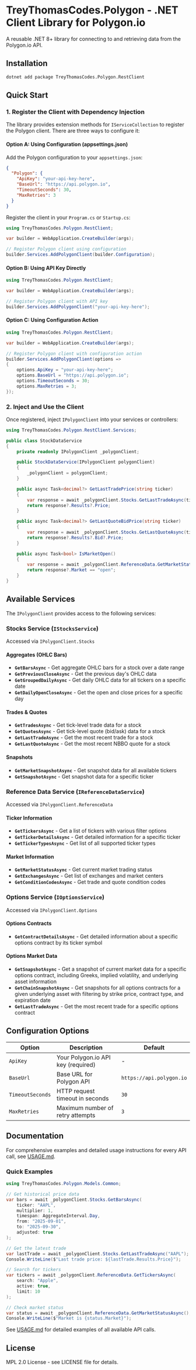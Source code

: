 # TreyThomasCodes.Polygon - .NET Client Library for Polygon.io

A reusable .NET 8+ library for connecting to and retrieving data from the Polygon.io API.

## Installation

```bash
dotnet add package TreyThomasCodes.Polygon.RestClient
```

## Quick Start

### 1. Register the Client with Dependency Injection

The library provides extension methods for `IServiceCollection` to register the Polygon client. There are three ways to configure it:

#### Option A: Using Configuration (appsettings.json)

Add the Polygon configuration to your `appsettings.json`:

```json
{
  "Polygon": {
    "ApiKey": "your-api-key-here",
    "BaseUrl": "https://api.polygon.io",
    "TimeoutSeconds": 30,
    "MaxRetries": 3
  }
}
```

Register the client in your `Program.cs` or `Startup.cs`:

```csharp
using TreyThomasCodes.Polygon.RestClient;

var builder = WebApplication.CreateBuilder(args);

// Register Polygon client using configuration
builder.Services.AddPolygonClient(builder.Configuration);
```

#### Option B: Using API Key Directly

```csharp
using TreyThomasCodes.Polygon.RestClient;

var builder = WebApplication.CreateBuilder(args);

// Register Polygon client with API key
builder.Services.AddPolygonClient("your-api-key-here");
```

#### Option C: Using Configuration Action

```csharp
using TreyThomasCodes.Polygon.RestClient;

var builder = WebApplication.CreateBuilder(args);

// Register Polygon client with configuration action
builder.Services.AddPolygonClient(options =>
{
    options.ApiKey = "your-api-key-here";
    options.BaseUrl = "https://api.polygon.io";
    options.TimeoutSeconds = 30;
    options.MaxRetries = 3;
});
```

### 2. Inject and Use the Client

Once registered, inject `IPolygonClient` into your services or controllers:

```csharp
using TreyThomasCodes.Polygon.RestClient.Services;

public class StockDataService
{
    private readonly IPolygonClient _polygonClient;

    public StockDataService(IPolygonClient polygonClient)
    {
        _polygonClient = polygonClient;
    }

    public async Task<decimal?> GetLastTradePrice(string ticker)
    {
        var response = await _polygonClient.Stocks.GetLastTradeAsync(ticker);
        return response?.Results?.Price;
    }

    public async Task<decimal?> GetLastQuoteBidPrice(string ticker)
    {
        var response = await _polygonClient.Stocks.GetLastQuoteAsync(ticker);
        return response?.Results?.Bid?.Price;
    }

    public async Task<bool> IsMarketOpen()
    {
        var response = await _polygonClient.ReferenceData.GetMarketStatusAsync();
        return response?.Market == "open";
    }
}
```

## Available Services

The `IPolygonClient` provides access to the following services:

### Stocks Service (`IStocksService`)

Accessed via `IPolygonClient.Stocks`

#### Aggregates (OHLC Bars)
- **`GetBarsAsync`** - Get aggregate OHLC bars for a stock over a date range
- **`GetPreviousCloseAsync`** - Get the previous day's OHLC data
- **`GetGroupedDailyAsync`** - Get daily OHLC data for all tickers on a specific date
- **`GetDailyOpenCloseAsync`** - Get the open and close prices for a specific day

#### Trades & Quotes
- **`GetTradesAsync`** - Get tick-level trade data for a stock
- **`GetQuotesAsync`** - Get tick-level quote (bid/ask) data for a stock
- **`GetLastTradeAsync`** - Get the most recent trade for a stock
- **`GetLastQuoteAsync`** - Get the most recent NBBO quote for a stock

#### Snapshots
- **`GetMarketSnapshotAsync`** - Get snapshot data for all available tickers
- **`GetSnapshotAsync`** - Get snapshot data for a specific ticker

### Reference Data Service (`IReferenceDataService`)

Accessed via `IPolygonClient.ReferenceData`

#### Ticker Information
- **`GetTickersAsync`** - Get a list of tickers with various filter options
- **`GetTickerDetailsAsync`** - Get detailed information for a specific ticker
- **`GetTickerTypesAsync`** - Get list of all supported ticker types

#### Market Information
- **`GetMarketStatusAsync`** - Get current market trading status
- **`GetExchangesAsync`** - Get list of exchanges and market centers
- **`GetConditionCodesAsync`** - Get trade and quote condition codes

### Options Service (`IOptionsService`)

Accessed via `IPolygonClient.Options`

#### Options Contracts
- **`GetContractDetailsAsync`** - Get detailed information about a specific options contract by its ticker symbol

#### Options Market Data
- **`GetSnapshotAsync`** - Get a snapshot of current market data for a specific options contract, including Greeks, implied volatility, and underlying asset information
- **`GetChainSnapshotAsync`** - Get snapshots for all options contracts for a given underlying asset with filtering by strike price, contract type, and expiration date
- **`GetLastTradeAsync`** - Get the most recent trade for a specific options contract

## Configuration Options

| Option | Description | Default |
|--------|-------------|---------|
| `ApiKey` | Your Polygon.io API key (required) | - |
| `BaseUrl` | Base URL for Polygon API | `https://api.polygon.io` |
| `TimeoutSeconds` | HTTP request timeout in seconds | `30` |
| `MaxRetries` | Maximum number of retry attempts | `3` |

## Documentation

For comprehensive examples and detailed usage instructions for every API call, see [USAGE.md](USAGE.md).

### Quick Examples

```csharp
using TreyThomasCodes.Polygon.Models.Common;

// Get historical price data
var bars = await _polygonClient.Stocks.GetBarsAsync(
    ticker: "AAPL",
    multiplier: 1,
    timespan: AggregateInterval.Day,
    from: "2025-09-01",
    to: "2025-09-30",
    adjusted: true
);

// Get the latest trade
var lastTrade = await _polygonClient.Stocks.GetLastTradeAsync("AAPL");
Console.WriteLine($"Last trade price: ${lastTrade.Results.Price}");

// Search for tickers
var tickers = await _polygonClient.ReferenceData.GetTickersAsync(
    search: "Apple",
    active: true,
    limit: 10
);

// Check market status
var status = await _polygonClient.ReferenceData.GetMarketStatusAsync();
Console.WriteLine($"Market is {status.Market}");
```

See [USAGE.md](USAGE.md) for detailed examples of all available API calls.

## License

MPL 2.0 License - see LICENSE file for details.